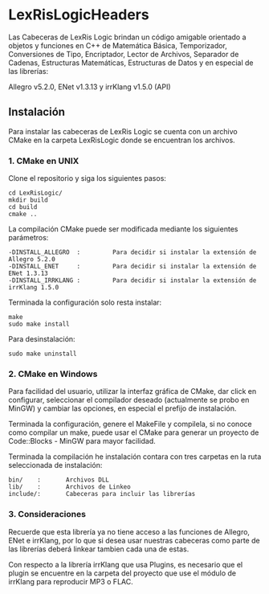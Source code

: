 ﻿# LexRisLogicHeaders

Las Cabeceras de LexRis Logic brindan un código amigable orientado a objetos y funciones en C++ de Matemática Básica, Temporizador, Conversiones de Tipo, Encriptador, Lector de Archivos, Separador de Cadenas, Estructuras Matemáticas, Estructuras de Datos y en especial de las librerías:

Allegro v5.2.0, ENet v1.3.13 y irrKlang v1.5.0 (API)

## Instalación

Para instalar las cabeceras de LexRis Logic se cuenta con un archivo CMake en la carpeta LexRisLogic donde se encuentran los archivos.

### 1. CMake en UNIX

Clone el repositorio y siga los siguientes pasos:

    cd LexRisLogic/
    mkdir build
    cd build
    cmake ..
La compilación CMake puede ser modificada mediante los siguientes parámetros:

    -DINSTALL_ALLEGRO  :         Para decidir si instalar la extensión de Allegro 5.2.0
    -DINSTALL_ENET     :         Para decidir si instalar la extensión de ENet 1.3.13
    -DINSTALL_IRRKLANG :         Para decidir si instalar la extensión de irrKlang 1.5.0

Terminada la configuración solo resta instalar:

    make
    sudo make install

Para desinstalación:

    sudo make uninstall

### 2. CMake en Windows

Para facilidad del usuario, utilizar la interfaz gráfica de CMake, dar click en configurar, seleccionar el compilador deseado (actualmente se probo en MinGW) y cambiar las opciones, en especial el prefijo de instalación.

Terminada la configuración, genere el MakeFile y compilela, si no conoce como compilar un make, puede usar el CMake para generar un proyecto de Code::Blocks - MinGW para mayor facilidad.

Terminada la compilación he instalación contara con tres carpetas en la ruta seleccionada de instalación:

    bin/    :       Archivos DLL
    lib/    :       Archivos de Linkeo
    include/:       Cabeceras para incluir las librerías

### 3. Consideraciones

Recuerde que esta librería ya no tiene acceso a las funciones de Allegro, ENet e irrKlang, por lo que si desea usar nuestras cabeceras como parte de las librerías deberá linkear tambien cada una de estas.

Con respecto a la librería irrKlang que usa Plugins, es necesario que el plugin se encuentre en la carpeta del proyecto que use el módulo de irrKlang para reproducir MP3 o FLAC.

